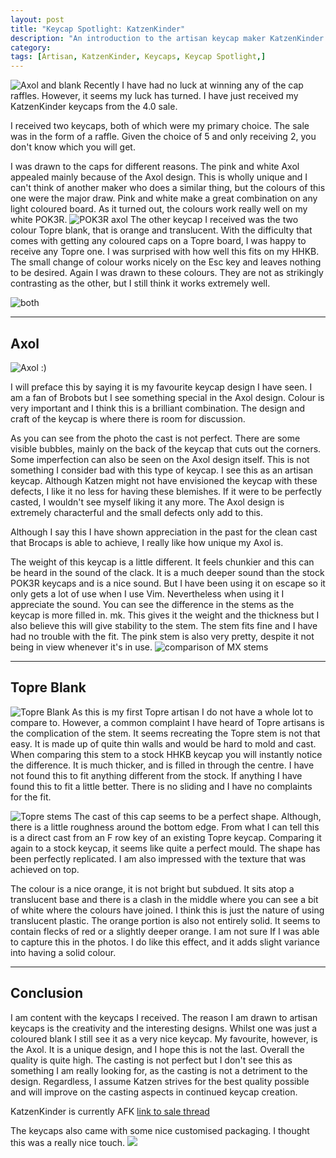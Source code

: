 ```yaml
---
layout: post
title: "Keycap Spotlight: KatzenKinder"
description: "An introduction to the artisan keycap maker KatzenKinder."
category: 
tags: [Artisan, KatzenKinder, Keycaps, Keycap Spotlight,]
---
```

![Axol and blank](https://imgur.com/yK3dbRb.jpg)
Recently I have had no luck at winning any of the cap raffles. However, it seems my luck has turned. I have just received my KatzenKinder keycaps from the 4.0 sale.

I received two keycaps, both of which were my primary choice. The sale was in the form of a raffle. Given the choice of 5 and only receiving 2, you don't know which you will get. 

I was drawn to the caps for different reasons. The pink and white Axol appealed mainly because of the Axol design. This is wholly unique and I can't think of another maker who does a similar thing, but the colours of this one were the major draw. Pink and white make a great combination on any light coloured board. As it turned out, the colours work really well on my white POK3R.
![POK3R axol](https://imgur.com/bcxNfwY.jpg)
The other keycap I received was the two colour Topre blank, that is orange and translucent. With the difficulty that comes with getting any coloured caps on a Topre board, I was happy to receive any Topre one. I was surprised with how well this fits on my HHKB. The small change of colour works nicely on the Esc key and leaves nothing to be desired. Again I was drawn to these colours.  They are not as strikingly contrasting as the other, but I still think it works extremely well.

![both ](https://imgur.com/HHOERF1.jpg)

------------------------------------

## Axol
![Axol :)](https://i.imgur.com/SZxRbmw.jpg)

I will preface this by saying it is my favourite keycap design I have seen. I am a fan of Brobots but I see something special in the Axol design. Colour is very important and I think this is a brilliant combination. The design and craft of the keycap is where there is room for discussion.

As you can see from the photo the cast is not perfect. There are some visible bubbles, mainly on the back of the keycap that cuts out the corners. Some imperfection can also be seen on the Axol design itself. This is not something I consider bad with this type of keycap. I see this as an artisan keycap. Although Katzen might not have envisioned the keycap with these defects, I like it no less for having these blemishes. If it were to be perfectly casted, I wouldn't see myself liking it any more. The Axol design is extremely characterful and the small defects only add to this.

Although I say this I have shown appreciation in the past for the clean cast that Brocaps is able to achieve, I really like how unique my Axol is.

The weight of this keycap is a little different. It feels chunkier and this can be heard in the sound of the clack. It is a much deeper sound than the stock POK3R keycaps and is a nice sound. But I have been using it on escape so it only gets a lot of use when I use Vim. Nevertheless when using it I appreciate the sound. You can see the difference in the stems as the keycap is more filled in. mk. This gives it the weight and the thickness but I also believe this will give stability to the stem. The stem fits fine and I have had no trouble with the fit. The pink stem is also very pretty, despite it not being in view whenever it's in use.
![comparison of MX stems](https://i.imgur.com/kpmZ9lK.jpg)

------------------------------------


## Topre Blank
![Topre Blank](https://i.imgur.com/e1HbKGb.jpg)
As this is my first Topre artisan I do not have a whole lot to compare to. However, a common complaint I have heard of Topre artisans is the complication of the stem. It seems recreating the Topre stem is not that easy. It is made up of quite thin walls and would be hard to mold and cast. When comparing this stem to a stock HHKB keycap you will instantly notice the difference. It is much thicker, and is filled in through the centre. I have not found this to fit anything different from the stock. If anything I have found this to fit a little better. There is no sliding  and I have no complaints for the fit.

![Topre stems](https://i.imgur.com/uR7ZMNv.jpg)
The cast of this cap seems to be a perfect shape. Although, there is a little roughness around the bottom edge. From what I can tell this is a direct cast from an F row key of an existing Topre keycap. Comparing it again to a stock keycap, it seems like quite a perfect mould. The shape has been perfectly replicated. I am also impressed with the texture that was achieved on top.

The colour is a nice orange, it is not bright but subdued. It sits atop a translucent base and there is a clash in the middle where you can see a bit of white where the colours have joined. I think this is just the nature of using translucent plastic. The orange portion is also not entirely solid. It seems to contain flecks of red or a slightly deeper orange. I am not sure If I was able to capture this in the photos. I do like this effect,  and it adds slight variance into having a solid colour.

----------------------------------------

## Conclusion

I am content with the keycaps I received. The reason I am drawn to artisan keycaps is the creativity and the interesting designs. Whilst one was just a coloured blank I still see it as a very nice keycap. My favourite, however, is the Axol. It is a unique design, and I hope this is not the last. Overall the quality is quite high. The casting is not perfect but I don't see this as something I am really looking for, as the casting is not a detriment to the design. Regardless, I assume Katzen strives for the best quality possible and will improve on the casting aspects in continued keycap creation.

KatzenKinder is currently AFK [link to sale thread](https://geekhack.org/index.php?topic=64501)

The keycaps also came with some nice customised packaging. I thought this was a really nice touch.
<img src="https://i.imgur.com/K1Iwkl7.jpg" onmouseover="'https://i.imgur.com/CnU5tNp.jpg'" onmouseout="this.src='https://i.imgur.com/K1Iwkl7.jpg'" /></a>

